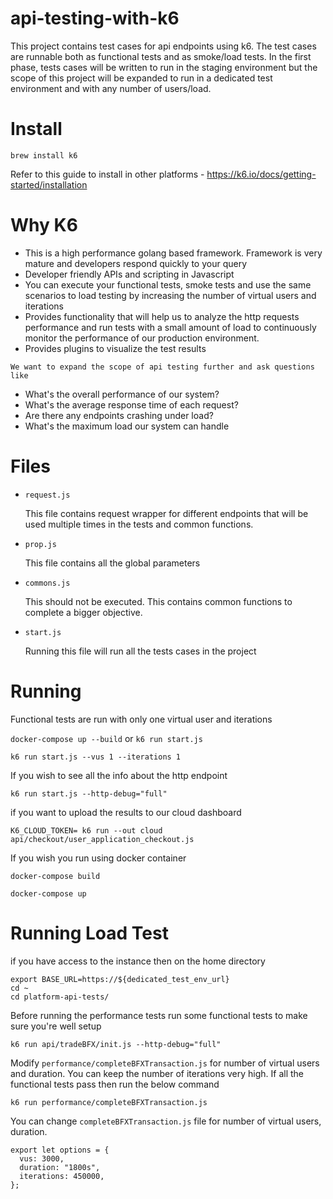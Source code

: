 # api-testing-with-k6

This project contains test cases for api endpoints using k6. The test cases are runnable both as functional tests and as smoke/load tests. In the first phase, tests cases will be written to run in the staging environment but the scope of this project will be expanded to run in a dedicated test environment and with any number of users/load.


# Install

`brew install k6`

Refer to this guide to install in other platforms - https://k6.io/docs/getting-started/installation

# Why K6 

- This is a high performance golang based framework. Framework is very mature and developers respond quickly to your query
- Developer friendly APIs and scripting in Javascript
- You can execute your functional tests, smoke tests and use the same scenarios to load testing by increasing the
number of virtual users and iterations
- Provides functionality that will help us to analyze the http requests performance and run tests with a small 
amount of load to continuously monitor the performance of our production environment.
- Provides plugins to visualize the test results 

`We want to expand the scope of api testing further and ask questions like`  

- What's the overall performance of our system?
- What's the average response time of each request?
- Are there any endpoints crashing under load?
- What's the maximum load our system can handle 

# Files

- `request.js`

  This file contains request wrapper for different endpoints that will be used multiple times in the tests and common functions.
  
- `prop.js`

  This file contains all the global parameters 

- `commons.js`

  This should not be executed. This contains common functions to complete a bigger objective.

- `start.js`

  Running this file will run all the tests cases in the project

# Running

Functional tests are run with only one virtual user and iterations

`docker-compose up --build` or  `k6 run start.js`

`k6 run start.js --vus 1 --iterations 1`

If you wish to see all the info about the http endpoint

`k6 run start.js --http-debug="full"`

if you want to upload the results to our cloud dashboard 

`K6_CLOUD_TOKEN= k6 run --out cloud api/checkout/user_application_checkout.js`

If you wish you run using docker container

`docker-compose build`

`docker-compose up`

# Running Load Test 

if you have access to the instance then on the home directory 

    
    export BASE_URL=https://${dedicated_test_env_url}
    cd ~
    cd platform-api-tests/

Before running the performance tests run some functional tests to make sure you're well setup
 
    k6 run api/tradeBFX/init.js --http-debug="full"
    
Modify `performance/completeBFXTransaction.js` for number of virtual users and duration. 
You can keep the number of iterations very high.
If all the functional tests pass then run the below command

    k6 run performance/completeBFXTransaction.js

You can change `completeBFXTransaction.js` file for number of virtual users, duration.

    export let options = {
      vus: 3000,
      duration: "1800s",
      iterations: 450000,
    };
